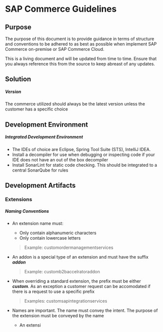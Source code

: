 # SAP Commerce Guidelines

## Purpose
The purpose of this document is to provide guidance in terms of structure and conventions to be adhered to as best as possible when implement  SAP Commerce on-premise or SAP Commerce Cloud. 

This is a living document and will be updated from time to time. Ensure that you always reference this from the source to keep abreast of any updates. 

## Solution
	
##### Version
The commerce utilized should always be the latest version unless the customer has a specific choice

## Development Environment

##### Integrated Development Environment
- The IDEs of choice are Eclipse, Spring Tool Suite (STS), IntelliJ IDEA.
-  Install a decompiler for use when debugging or inspecting code if your IDE does not have an out of the box decompiler
- Install SonarLint for static code checking. This should be integrated to a central SonarQube for rules

## Development Artifacts

### Extensions
##### Naming  Conventions
- An extension name must: 
	- Only contain alphanumeric characters
	- Only contain lowercase letters
	> Example: customordermanagementservices
	
- An addon is a special type of an extension and must have the suffix ***addon***
	> Example: customb2baccelratoraddon

- When overriding a standard extension, the prefix must be either ***custom***. As an exception a customer request can be accomodated if there is a request to use a specific prefix
	> Examples: customsapintegrationservices

- Names are important. The name must convey the intent. The purpose of the extension must be conveyed by the name
	- An extensi
<!--stackedit_data:
eyJoaXN0b3J5IjpbLTIyMzY0NzU5MSwxNzc1NDc1NDEsLTgxOD
c0Mzc2N119
-->